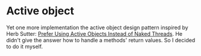 # Active object
Yet one  more  implementation  the active object design pattern inspired by Herb Sutter: [Prefer Using Active Objects Instead of Naked Threads](http://www.drdobbs.com/parallel/prefer-using-active-objects-instead-of-n/225700095). He didn't give the answer how to handle a methods' return values. So I decided to do it myself.